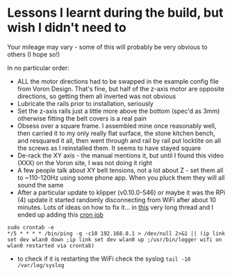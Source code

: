 # Lessons I learnt during the build, but wish I didn't need to
Your mileage may vary - some of this will probably be very obvious to others (I hope so!)

In no particular order:
- ALL the motor directions had to be swapped in the example config file from Voron Design. That's fine, but half of the z-axis motor are opposite directions, so getting them all inverted was not obvious
- Lubricate the rails prior to installation, seriously
- Set the z-axis rails just a little more above the bottom (spec'd as 3mm) otherwise fitting the belt covers is a real pain
- Obsess over a square frame. I assembled mine once reasonably well, then carried it to my only really flat surface, the stone kitchen bench, and resquared it all, then went through and rail by rail put locktite on all the screws as I reinstalled them. It seems to have stayed square
- De-rack the XY axis - the manual mentions it, but until I found this video (XXX) on the Voron site, I was not doing it right
- A few people talk about XY belt tensions, not a lot about Z - set them all to ~110-120Hz using some phone app. When you pluck them they will all sound the same
- After a particular update to klipper (v0.10.0-546) or maybe it was the RPi (4) update it started randomly disconnecting from WiFi after about 10 minutes. Lots of ideas on how to fix it... in [this](https://community.octoprint.org/t/octopi-losing-network-connection-mid-print/16315/163) very long thread and I ended up adding this [cron job](https://gist.github.com/jacobpretorius/1c479ec38e8021196215fd2e9ae74675)
```
sudo crontab -e
*/5 * * * * /bin/ping -q -c10 192.168.8.1 > /dev/null 2>&1 || (ip link set dev wlan0 down ;ip link set dev wlan0 up ;/usr/bin/logger wifi on wlan0 restarted via crontab)
```
- to check if it is restarting the WiFi check the syslog ` tail -10 /var/log/syslog `
